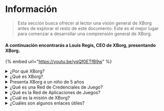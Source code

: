 # Información

> Esta sección busca ofrecer al lector una visión general de XBorg antes de explorar el resto de este documento. Este es el mejor lugar para comenzar a desarrollar una comprensión general de XBorg.

#### A continuación encontrarás a Louis Regis, CEO de XBorg, presentando XBorg.

{% embed url="https://youtu.be/yqQf0ETfB9w" %}

<details>

<summary>¿Por qué XBorg?</summary>

En la sociedad actual, donde el tiempo de ocio es cada vez más abundante, los jugadores pasan innumerables horas inmersos en mundos de juegos. Sin embargo, los datos generados a partir de estas experiencias a menudo se subestiman y se fragmentan en varios juegos. XBorg reconoce el valor del tiempo de los jugadores y busca hacer que sus datos sean significativos y valiosos.

El problema de los datos fragmentados de los jugadores se ve agravado por el hecho de que los jugadores no siempre son recompensados por sus contribuciones al éxito de un juego. A pesar de ser una parte integral del ecosistema de los juegos, los jugadores a menudo no perciben ningún valor generado por su juego. Este problema significativo afecta a innumerables jugadores y requiere una solución.

</details>

<details>

<summary>¿Qué es XBorg?</summary>

XBorg está revolucionando la industria de los juegos al empoderar a los jugadores para que creen su identidad digital de juego a través de una red de credenciales. Abre el camino para una nueva generación de aplicaciones y casos de uso de juegos mejorados.

Con el potencial de incorporar a decenas de millones de jugadores al ecosistema Web3, XBorg está listo para transformar el futuro de los juegos tal como lo conocemos.

XBorg cuenta con el respaldo de las mejores marcas e inversores en Web3 y alberga a los jugadores más competitivos en los juegos de Web3.

</details>

<details>

<summary>Presenta XBorg a un niño de 5 años</summary>

¡Hola, chiquitín! ¿Alguna vez has jugado algún juego en tu tableta o teléfono? Bueno, hay algo realmente genial llamado XBorg que va a hacer tu experiencia de juego aún más divertida.

XBorg es como una herramienta especial que te ayuda a crear tu propio personaje digital que puedes usar para jugar juegos. ¡Es como hacer tu propio superhéroe!

Y la mejor parte es que tu superhéroe te da superpoderes en otras aplicaciones de juegos geniales también. Es como dar superpoderes a todos los jugadores del planeta.

XBorg está siendo apoyado por personas realmente importantes e inteligentes que creen que va a cambiar la forma en que jugamos a los juegos en el futuro. Así que prepárate, ¡porque XBorg va a ser algo realmente importante!

</details>

<details>

<summary>¿Qué es una Red de Credenciales de Juego?</summary>

La red de credenciales es como un centro de datos de juegos personal para cada jugador. Agrega todas sus credenciales de juegos de diferentes juegos y aplicaciones en una sola identificación, como su rendimiento en un juego, las comunidades de juegos a las que pertenecen y la cantidad de torneos que han ganado. Es la identidad digital de los jugadores.

Nuestro sistema rastrea tres tipos de datos de usuario:

1. Participación en deportes electrónicos
2. Rendimiento en juegos
3. Actividad social/fanática

Recopilamos estos datos de plataformas populares como Steam, FaceIt, Riot Games, Twitter, Discord y fuentes en cadena.

Técnicamente hablando, la Red de Credenciales de Juego utiliza tokens vinculados al alma de los jugadores (NFT no transferibles) para almacenar sus métricas de manera segura. Nuestro avanzado agregador de datos, XBorg, garantiza que los jugadores sean los propietarios de sus datos.

La red de credenciales es el bloque de construcción que permite la creación de aplicaciones de juegos mejoradas y juegos conectados a la identidad de los jugadores.

Por lo tanto, imagina el protocolo Lens para juegos.

</details>

<details>

<summary>¿Qué es la Red de Aplicaciones de Juegos?</summary>

La red de aplicaciones de juegos es una colección de aplicaciones de juegos que utilizan la identidad digital de un jugador. Nuestra red de credenciales se puede utilizar para crear aplicaciones de juegos más avanzadas, como una plataforma de torneos que empareja a los jugadores en función de su historial, un lanzamiento de GameFi soulbound o una aplicación de citas de juegos que empareja a los jugadores en función de sus credenciales. Las marcas también pueden utilizar esta red para la adquisición de usuarios basada en los datos de los jugadores. La red de aplicaciones de juegos ofrece infinitas posibilidades para una experiencia de juego más personalizada y agradable.\
\
Nuestro objetivo es que el uso de la red de credenciales sea sin permisos para que cualquier desarrollador pueda crear nuevas aplicaciones geniales :)

</details>

<details>

<summary>¿Cuál es la misión de XBorg?</summary>

Nuestra misión en XBorg es empoderar a los jugadores a nivel mundial brindándoles oportunidades de propiedad, gobernanza y experiencias de usuario superiores. Creemos firmemente que el futuro de los juegos está en manos de los jugadores, y nos comprometemos a ser la plataforma donde puedan crear y poseer nuevos casos de uso para la industria de los juegos.

En XBorg, priorizamos las necesidades de nuestros jugadores y nos esforzamos por crear un entorno que fomente la colaboración, la gobernanza abierta, la descentralización y la innovación. Nuestro objetivo es construir una comunidad global de jugadores que puedan tomar posesión de sus experiencias de juego, crear sus propias aplicaciones y contribuir al crecimiento de la industria.

Estamos dedicados a lograr esto trabajando en estrecha colaboración con nuestros jugadores para crear un mundo mejor para los jugadores en todas partes.

</details>

<details>

<summary>¿Cuáles son algunos enlaces útiles?</summary>

* [**Sitio web**](https://www.xborg.com)&#x20;
* [**Twitter**](https://twitter.com/xborg\_official)
* [**Discord**](https://discord.com/invite/xborg)&#x20;
* [**YouTube**](https://www.youtube.com/@xborgofficial)
* [**Twitch**](https://www.twitch.tv/xborgofficial)
* [**Medium**](https://medium.com/xborg-official)&#x20;
* [**Presentación**](https://docsend.com/view/5dwn74pn6izud3vb)
* [**Aplicación**](http://gaming.xborg.com/)
* [**Launchpad**](https://launchpad.xborg.com/)

La primera versión del libro blanco se publicó en julio de 2022, pero actualmente está en revisión y se volverá a publicar alrededor del segundo trimestre de 2023.

</details>